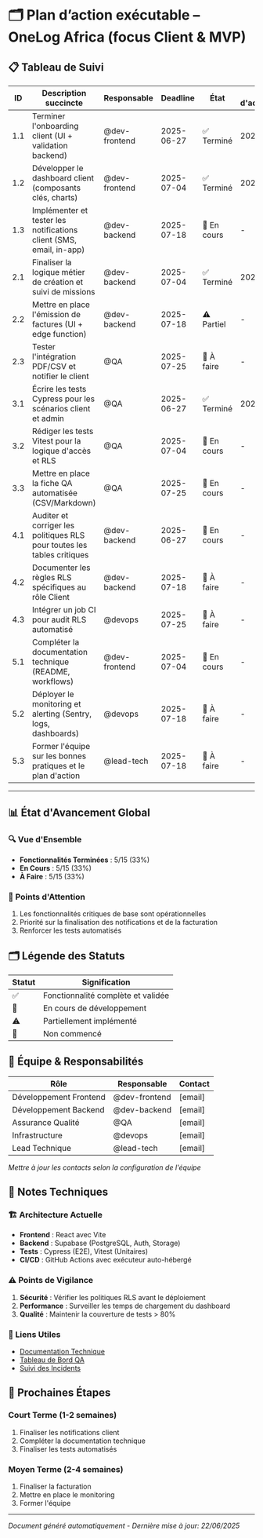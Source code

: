 # 🗂️ Plan d’action exécutable – OneLog Africa (focus Client & MVP)

## 📋 Tableau de Suivi

| ID   | Description succincte                                                        | Responsable         | Deadline     | État       | Date d'achèvement |
|------|-----------------------------------------------------------------------------|---------------------|--------------|------------|------------------|
| 1.1  | Terminer l'onboarding client (UI + validation backend)                       | @dev-frontend       | 2025-06-27   | ✅ Terminé  | 2025-06-22 |
| 1.2  | Développer le dashboard client (composants clés, charts)                     | @dev-frontend       | 2025-07-04   | ✅ Terminé  | 2025-06-22 |
| 1.3  | Implémenter et tester les notifications client (SMS, email, in-app)          | @dev-backend        | 2025-07-18   | 🔄 En cours | -          |
| 2.1  | Finaliser la logique métier de création et suivi de missions                 | @dev-backend        | 2025-07-04   | ✅ Terminé  | 2025-06-22 |
| 2.2  | Mettre en place l'émission de factures (UI + edge function)                  | @dev-backend        | 2025-07-18   | ⚠️ Partiel  | -          |
| 2.3  | Tester l'intégration PDF/CSV et notifier le client                           | @QA                 | 2025-07-25   | 🚧 À faire  | -          |
| 3.1  | Écrire les tests Cypress pour les scénarios client et admin                  | @QA                 | 2025-06-27   | ✅ Terminé  | 2025-06-22 |
| 3.2  | Rédiger les tests Vitest pour la logique d'accès et RLS                      | @QA                 | 2025-07-04   | 🔄 En cours | -          |
| 3.3  | Mettre en place la fiche QA automatisée (CSV/Markdown)                       | @QA                 | 2025-07-25   | 🔄 En cours | -          |
| 4.1  | Auditer et corriger les politiques RLS pour toutes les tables critiques      | @dev-backend        | 2025-06-27   | 🔄 En cours | -          |
| 4.2  | Documenter les règles RLS spécifiques au rôle Client                         | @dev-backend        | 2025-07-18   | 🚧 À faire  | -          |
| 4.3  | Intégrer un job CI pour audit RLS automatisé                                 | @devops             | 2025-07-25   | 🚧 À faire  | -          |
| 5.1  | Compléter la documentation technique (README, workflows)                     | @dev-frontend       | 2025-07-04   | 🔄 En cours | -          |
| 5.2  | Déployer le monitoring et alerting (Sentry, logs, dashboards)                | @devops             | 2025-07-18   | 🚧 À faire  | -          |
| 5.3  | Former l'équipe sur les bonnes pratiques et le plan d'action                 | @lead-tech          | 2025-07-18   | 🚧 À faire  | -          |

---

## 📊 État d'Avancement Global

### 🔍 Vue d'Ensemble
- **Fonctionnalités Terminées** : 5/15 (33%)
- **En Cours** : 5/15 (33%)
- **À Faire** : 5/15 (33%)

### 📌 Points d'Attention
1. Les fonctionnalités critiques de base sont opérationnelles
2. Priorité sur la finalisation des notifications et de la facturation
3. Renforcer les tests automatisés

## 🗂 Légende des Statuts

| Statut | Signification |
|--------|---------------|
| ✅ | Fonctionnalité complète et validée |
| 🔄 | En cours de développement |
| ⚠️ | Partiellement implémenté |
| 🚧 | Non commencé |

## 👥 Équipe & Responsabilités

| Rôle | Responsable | Contact |
|------|-------------|---------|
| Développement Frontend | @dev-frontend | [email] |
| Développement Backend | @dev-backend | [email] |
| Assurance Qualité | @QA | [email] |
| Infrastructure | @devops | [email] |
| Lead Technique | @lead-tech | [email] |

*Mettre à jour les contacts selon la configuration de l'équipe*

## 📝 Notes Techniques

### 🏗 Architecture Actuelle
- **Frontend** : React avec Vite
- **Backend** : Supabase (PostgreSQL, Auth, Storage)
- **Tests** : Cypress (E2E), Vitest (Unitaires)
- **CI/CD** : GitHub Actions avec exécuteur auto-hébergé

### ⚠️ Points de Vigilance
1. **Sécurité** : Vérifier les politiques RLS avant le déploiement
2. **Performance** : Surveiller les temps de chargement du dashboard
3. **Qualité** : Maintenir la couverture de tests > 80%

### 🔗 Liens Utiles
- [Documentation Technique](lien-vers-docs)
- [Tableau de Bord QA](lien-vers-qa)
- [Suivi des Incidents](lien-vers-incidents)

## 📅 Prochaines Étapes

### Court Terme (1-2 semaines)
1. Finaliser les notifications client
2. Compléter la documentation technique
3. Finaliser les tests automatisés

### Moyen Terme (2-4 semaines)
1. Finaliser la facturation
2. Mettre en place le monitoring
3. Former l'équipe

---
*Document généré automatiquement - Dernière mise à jour: 22/06/2025*

